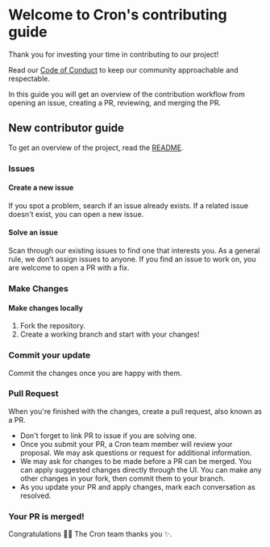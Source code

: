 # Welcome to Cron's contributing guide

Thank you for investing your time in contributing to our project! 

Read our [Code of Conduct](./CODE_OF_CONDUCT.md) to keep our community approachable and respectable.

In this guide you will get an overview of the contribution workflow from opening an issue, creating a PR, reviewing, and merging the PR.

## New contributor guide

To get an overview of the project, read the [README](./README.md).

### Issues

#### Create a new issue

If you spot a problem, search if an issue already exists. If a related issue doesn't exist, you can open a new issue. 

#### Solve an issue

Scan through our existing issues to find one that interests you. As a general rule, we don’t assign issues to anyone. If you find an issue to work on, you are welcome to open a PR with a fix.

### Make Changes

#### Make changes locally
1. Fork the repository.
2. Create a working branch and start with your changes!

### Commit your update

Commit the changes once you are happy with them.

### Pull Request

When you're finished with the changes, create a pull request, also known as a PR.
- Don't forget to link PR to issue if you are solving one.
- Once you submit your PR, a Cron team member will review your proposal. We may ask questions or request for additional information.
- We may ask for changes to be made before a PR can be merged. You can apply suggested changes directly through the UI. You can make any other changes in your fork, then commit them to your branch.
- As you update your PR and apply changes, mark each conversation as resolved.

### Your PR is merged!

Congratulations :tada::tada: The Cron team thanks you :sparkles:.